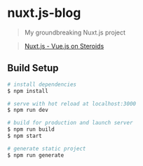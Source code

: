 # nuxt.js-blog

> My groundbreaking Nuxt.js project

> [Nuxt.js - Vue.js on Steroids](https://www.udemy.com/nuxtjs-vuejs-on-steroids/)

## Build Setup

```bash
# install dependencies
$ npm install

# serve with hot reload at localhost:3000
$ npm run dev

# build for production and launch server
$ npm run build
$ npm start

# generate static project
$ npm run generate
```
